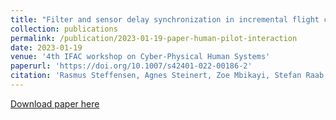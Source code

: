 ```yaml
---
title: "Filter and sensor delay synchronization in incremental flight control laws"
collection: publications
permalink: /publication/2023-01-19-paper-human-pilot-interaction
date: 2023-01-19
venue: '4th IFAC workshop on Cyber-Physical Human Systems'
paperurl: 'https://doi.org/10.1007/s42401-022-00186-2'
citation: 'Rasmus Steffensen, Agnes Steinert, Zoe Mbikayi, Stefan Raab, Jorg Angelov, Florian Holzapfel &quot;Filter and sensor delay synchronization in incremental flight control laws.&quot; <i> Aerospace Systems (2023) </i>'
---
```


[Download paper here](https://zmbikayi.github.io/files/paper_filter_sync.pdf)